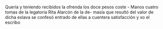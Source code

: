 Quería y teniendo recibidos la ofrenda los doce pesos coste - Manos cuatro tomas de la legatoria Rita Alarcón de la de- masía que resultó del valor de dicha exlava se confesó entrado de ellas a cuentera satisfacción y xo el escribo